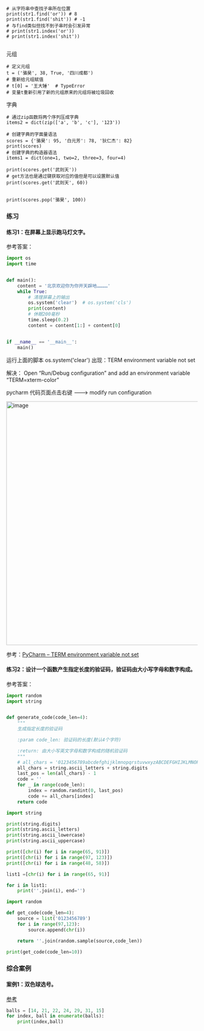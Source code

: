 
```shell
# 从字符串中查找子串所在位置
print(str1.find('or')) # 8
print(str1.find('shit')) # -1
# 与find类似但找不到子串时会引发异常
# print(str1.index('or'))
# print(str1.index('shit'))


```




元组
```shell
# 定义元组
t = ('骆昊', 38, True, '四川成都')
# 重新给元组赋值
# t[0] = '王大锤'  # TypeError
# 变量t重新引用了新的元组原来的元组将被垃圾回收

```


字典
```shell
# 通过zip函数将两个序列压成字典
items2 = dict(zip(['a', 'b', 'c'], '123'))

```


```shell
# 创建字典的字面量语法
scores = {'骆昊': 95, '白元芳': 78, '狄仁杰': 82}
print(scores)
# 创建字典的构造器语法
items1 = dict(one=1, two=2, three=3, four=4)

print(scores.get('武则天'))
# get方法也是通过键获取对应的值但是可以设置默认值
print(scores.get('武则天', 60))


print(scores.pop('骆昊', 100))
```


### 练习

#### 练习1：在屏幕上显示跑马灯文字。

参考答案：

```Python
import os
import time


def main():
    content = '北京欢迎你为你开天辟地…………'
    while True:
        # 清理屏幕上的输出
        os.system('clear')  # os.system('cls')
        print(content)
        # 休眠200毫秒
        time.sleep(0.2)
        content = content[1:] + content[0]


if __name__ == '__main__':
    main()
```



运行上面的脚本
os.system('clear')
出现：TERM environment variable not set

解决：
Open “Run/Debug configuration” and add an environment variable “TERM=xterm-color”

pycharm 代码页面点击右键 ---> modify run configuration

<img width="640" alt="image" src="https://github.com/qiutian2020/python/assets/66943119/f133e071-8100-4f95-8ab3-826ae81020ab">

参考：[PyCharm – TERM environment variable not set](https://blog.csdn.net/SoftpaseFar/article/details/118358983)





#### 练习2：设计一个函数产生指定长度的验证码，验证码由大小写字母和数字构成。

参考答案：

```Python
import random
import string


def generate_code(code_len=4):
    """
    生成指定长度的验证码

    :param code_len: 验证码的长度(默认4个字符)

    :return: 由大小写英文字母和数字构成的随机验证码
    """
    # all_chars = '0123456789abcdefghijklmnopqrstuvwxyzABCDEFGHIJKLMNOPQRSTUVWXYZ'
    all_chars = string.ascii_letters + string.digits
    last_pos = len(all_chars) - 1
    code = ''
    for _ in range(code_len):
        index = random.randint(0, last_pos)
        code += all_chars[index]
    return code
```

```python
import string

print(string.digits)
print(string.ascii_letters)
print(string.ascii_lowercase)
print(string.ascii_uppercase)

print([chr(i) for i in range(65, 91)])
print([chr(i) for i in range(97, 123)])
print([chr(i) for i in range(48, 58)])

list1 =[chr(i) for i in range(65, 91)]

for i in list1:
    print(''.join(i), end='')
```



```python
import random

def get_code(code_len=4):
    source = list('0123456789')
    for i in range(97,123):
        source.append(chr(i))

    return ''.join(random.sample(source,code_len))

print(get_code(code_len=10))

```


### 综合案例

#### 案例1：双色球选号。
[参考](https://github.com/jackfrued/Python-Core-50-Courses/blob/master/%E7%AC%AC19%E8%AF%BE%EF%BC%9A%E9%9D%A2%E5%90%91%E5%AF%B9%E8%B1%A1%E7%BC%96%E7%A8%8B%E5%BA%94%E7%94%A8.md)

```python
balls = [14, 21, 22, 24, 29, 31, 15]
for index, ball in enumerate(balls):
    print(index,ball)
```

